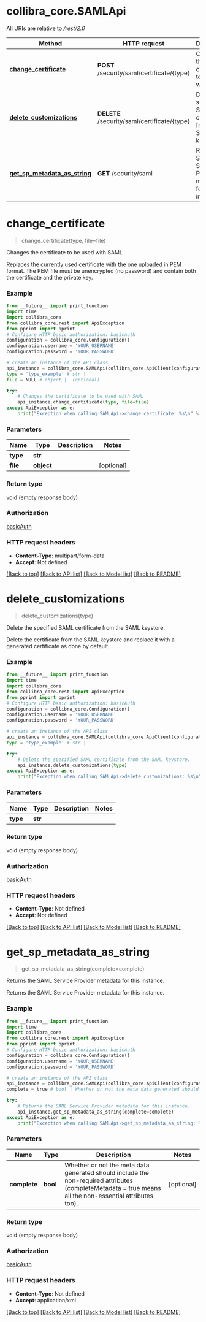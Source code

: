 # collibra_core.SAMLApi

All URIs are relative to */rest/2.0*

Method | HTTP request | Description
------------- | ------------- | -------------
[**change_certificate**](SAMLApi.md#change_certificate) | **POST** /security/saml/certificate/{type} | Changes the certificate to be used with SAML
[**delete_customizations**](SAMLApi.md#delete_customizations) | **DELETE** /security/saml/certificate/{type} | Delete the specified SAML certificate from the SAML keystore.
[**get_sp_metadata_as_string**](SAMLApi.md#get_sp_metadata_as_string) | **GET** /security/saml | Returns the SAML Service Provider metadata for this instance.

# **change_certificate**
> change_certificate(type, file=file)

Changes the certificate to be used with SAML

Replaces the currently used certificate with the one uploaded in PEM format. The PEM file must be unencrypted (no password) and contain both the certificate and the private key.

### Example
```python
from __future__ import print_function
import time
import collibra_core
from collibra_core.rest import ApiException
from pprint import pprint
# Configure HTTP basic authorization: basicAuth
configuration = collibra_core.Configuration()
configuration.username = 'YOUR_USERNAME'
configuration.password = 'YOUR_PASSWORD'

# create an instance of the API class
api_instance = collibra_core.SAMLApi(collibra_core.ApiClient(configuration))
type = 'type_example' # str | 
file = NULL # object |  (optional)

try:
    # Changes the certificate to be used with SAML
    api_instance.change_certificate(type, file=file)
except ApiException as e:
    print("Exception when calling SAMLApi->change_certificate: %s\n" % e)
```

### Parameters

Name | Type | Description  | Notes
------------- | ------------- | ------------- | -------------
 **type** | **str**|  | 
 **file** | [**object**](.md)|  | [optional] 

### Return type

void (empty response body)

### Authorization

[basicAuth](../README.md#basicAuth)

### HTTP request headers

 - **Content-Type**: multipart/form-data
 - **Accept**: Not defined

[[Back to top]](#) [[Back to API list]](../README.md#documentation-for-api-endpoints) [[Back to Model list]](../README.md#documentation-for-models) [[Back to README]](../README.md)

# **delete_customizations**
> delete_customizations(type)

Delete the specified SAML certificate from the SAML keystore.

Delete the certificate from the SAML keystore and replace it with a generated certificate as done by default.

### Example
```python
from __future__ import print_function
import time
import collibra_core
from collibra_core.rest import ApiException
from pprint import pprint
# Configure HTTP basic authorization: basicAuth
configuration = collibra_core.Configuration()
configuration.username = 'YOUR_USERNAME'
configuration.password = 'YOUR_PASSWORD'

# create an instance of the API class
api_instance = collibra_core.SAMLApi(collibra_core.ApiClient(configuration))
type = 'type_example' # str | 

try:
    # Delete the specified SAML certificate from the SAML keystore.
    api_instance.delete_customizations(type)
except ApiException as e:
    print("Exception when calling SAMLApi->delete_customizations: %s\n" % e)
```

### Parameters

Name | Type | Description  | Notes
------------- | ------------- | ------------- | -------------
 **type** | **str**|  | 

### Return type

void (empty response body)

### Authorization

[basicAuth](../README.md#basicAuth)

### HTTP request headers

 - **Content-Type**: Not defined
 - **Accept**: Not defined

[[Back to top]](#) [[Back to API list]](../README.md#documentation-for-api-endpoints) [[Back to Model list]](../README.md#documentation-for-models) [[Back to README]](../README.md)

# **get_sp_metadata_as_string**
> get_sp_metadata_as_string(complete=complete)

Returns the SAML Service Provider metadata for this instance.

Returns the SAML Service Provider metadata for this instance.

### Example
```python
from __future__ import print_function
import time
import collibra_core
from collibra_core.rest import ApiException
from pprint import pprint
# Configure HTTP basic authorization: basicAuth
configuration = collibra_core.Configuration()
configuration.username = 'YOUR_USERNAME'
configuration.password = 'YOUR_PASSWORD'

# create an instance of the API class
api_instance = collibra_core.SAMLApi(collibra_core.ApiClient(configuration))
complete = true # bool | Whether or not the meta data generated should include the non-required attributes (completeMetadata = true means all the non-essential attributes too). (optional)

try:
    # Returns the SAML Service Provider metadata for this instance.
    api_instance.get_sp_metadata_as_string(complete=complete)
except ApiException as e:
    print("Exception when calling SAMLApi->get_sp_metadata_as_string: %s\n" % e)
```

### Parameters

Name | Type | Description  | Notes
------------- | ------------- | ------------- | -------------
 **complete** | **bool**| Whether or not the meta data generated should include the non-required attributes (completeMetadata &#x3D; true means all the non-essential attributes too). | [optional] 

### Return type

void (empty response body)

### Authorization

[basicAuth](../README.md#basicAuth)

### HTTP request headers

 - **Content-Type**: Not defined
 - **Accept**: application/xml

[[Back to top]](#) [[Back to API list]](../README.md#documentation-for-api-endpoints) [[Back to Model list]](../README.md#documentation-for-models) [[Back to README]](../README.md)

